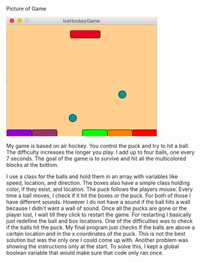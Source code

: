 Picture of Game

![](GameScreenShot.png)

My game is based on air hockey. You control the puck and try to hit a ball. The difficulty increases the longer you play. I add up to four balls, one every 7 seconds. The goal of the game is to survive and hit all the multicolored blocks at the bottom.

I use a class for the balls and hold them in an array with variables like speed, location, and direction. The boxes also have a simple class holding color, if they exist, and location. The puck follows the players mouse. Every time a ball moves, I check if it hit the boxes or the puck. For both of those I have different sounds. However I do not have a sound if the ball hits a wall because I didn't want a wall of sound. Once all the pucks are gone or the player lost, I wait till they click to restart the game. For restarting I basically just redefine the ball and box locations. One of the difficulties was to check if the balls hit the puck. My final program just checks if the balls are above a certain location and in the x coordinates of the puck. This is not the best solution but was the only one I could come up with. Another problem was showing the instructions only at the start. To solve this, I kept a global boolean variable that would make sure that code only ran once.
